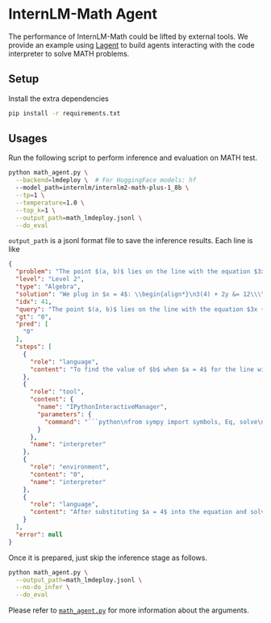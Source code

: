# InternLM-Math Agent

The performance of InternLM-Math could be lifted by external tools. We provide an example using [Lagent](https://github.com/InternLM/lagent) to build agents interacting with the code interpreter to solve MATH problems.

## Setup

Install the extra dependencies

```sh
pip install -r requirements.txt
```

## Usages

Run the following script to perform inference and evaluation on MATH test.


```sh
python math_agent.py \
  --backend=lmdeploy \  # For HuggingFace models: hf
  --model_path=internlm/internlm2-math-plus-1_8b \
  --tp=1 \
  --temperature=1.0 \
  --top_k=1 \
  --output_path=math_lmdeploy.jsonl \
  --do_eval
```

`output_path` is a jsonl format file to save the inference results. Each line is like

```json
{
  "problem": "The point $(a, b)$ lies on the line with the equation $3x + 2y = 12.$ When $a = 4$, what is the value of $b$?",
  "level": "Level 2",
  "type": "Algebra",
  "solution": "We plug in $x = 4$: \\begin{align*}\n3(4) + 2y &= 12\\\\\n12 + 2y &= 12\\\\\ny &= 0.\n\\end{align*}\n\nTherefore, $b = \\boxed{0}$.",
  "idx": 41,
  "query": "The point $(a, b)$ lies on the line with the equation $3x + 2y = 12.$ When $a = 4$, what is the value of $b$?",
  "gt": "0",
  "pred": [
    "0"
  ],
  "steps": [
    {
      "role": "language",
      "content": "To find the value of $b$ when $a = 4$ for the line with the equation $3x + 2y = 12$, we can substitute $a = 4$ into the equation and solve for $b$. This will give us the coordinates of the point $(a, b)$ on the line.\n\nLet's start by substituting $a = 4$ into the equation and solving for $b$."
    },
    {
      "role": "tool",
      "content": {
        "name": "IPythonInteractiveManager",
        "parameters": {
          "command": "```python\nfrom sympy import symbols, Eq, solve\n\n# Define symbols\na, b = symbols('a b')\n\n# Given equation of the line\nequation = Eq(3*a + 2*b, 12)\n\n# Substitute a = 4 into the equation\nsubstituted_equation = equation.subs(a, 4)\n\n# Solve for b\nsolution = solve(substituted_equation, b)\n\nsolution[0]\n```"
        }
      },
      "name": "interpreter"
    },
    {
      "role": "environment",
      "content": "0",
      "name": "interpreter"
    },
    {
      "role": "language",
      "content": "After substituting $a = 4$ into the equation and solving for $b$, we find that $b = 0$. Therefore, the value of $b$ when $a = 4$ for the given line is $\\boxed{0}$."
    }
  ],
  "error": null
}
```

Once it is prepared, just skip the inference stage as follows.

```bash
python math_agent.py \
  --output_path=math_lmdeploy.jsonl \
  --no-do_infer \
  --do_eval
```

Please refer to [`math_agent.py`](math_agent.py) for more information about the arguments.